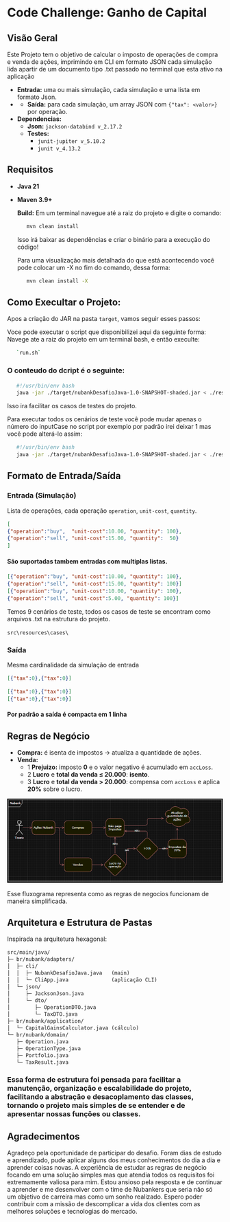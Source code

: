# Code Challenge: Ganho de Capital

## Visão Geral
Este Projeto tem o objetivo de calcular o imposto de operações de compra e venda de ações, imprimindo em CLI em formato JSON cada simulação lida apartir de um documento tipo .txt passado no terminal que esta ativo na aplicação 

 - **Entrada:**  uma ou mais simulação, cada simulação e uma lista em formato Json.
 - - **Saída:** para cada simulação, um array JSON com `{"tax": <valor>}` por operação.
 - **Dependencias:**
   - **Json:** `jackson-databind v_2.17.2`
   - **Testes:** 
     - `junit-jupiter v_5.10.2`
     - `junit v_4.13.2`

## Requisitos
- **Java 21**
- **Maven 3.9+**
  
   **Build:**
   Em um terminal navegue até a raiz do projeto e digite o comando:
   ```bash
      mvn clean install
   ```
   Isso irá baixar as dependências e criar o binário para a execução do código!
   
   Para uma visualização mais detalhada do que está acontecendo você pode colocar um -X no fim do comando, dessa forma:
   ```bash
      mvn clean install -X
   ```


## Como Execultar o Projeto: 

   Apos a criação do JAR na pasta `target`, vamos seguir esses passos: 

   Voce pode executar o script que disponibilizei aqui da seguinte forma:
      Navege ate a raiz do projeto em um terminal bash, e então execulte:  
   
   ```bash  
      `run.sh`
   ```
   ### O conteudo do dcript é o seguinte:
   
   ```bash
      #!/usr/bin/env bash
      java -jar ./target/nubankDesafioJava-1.0-SNAPSHOT-shaded.jar < ./resources/cases/inputCase1.txt
   ```

   Isso ira facilitar os casos de testes do projeto.

   Para executar todos os cenários de teste você pode mudar apenas o número do inputCase no script por exemplo por padrão irei deixar 1 mas você pode alterá-lo assim:

   ```bash
      #!/usr/bin/env bash
      java -jar ./target/nubankDesafioJava-1.0-SNAPSHOT-shaded.jar < ./resources/cases/inputCase2.txt
   ```

## Formato de Entrada/Saída

   ### Entrada (Simulação)
   Lista de operações, cada operação `operation`, `unit-cost`, `quantity`.

   ```json
   [
   {"operation":"buy",  "unit-cost":10.00, "quantity": 100},
   {"operation":"sell", "unit-cost":15.00, "quantity":  50}
   ]
   ```

   #### São suportadas tambem entradas com multiplas listas.

   ```json
   [{"operation":"buy", "unit-cost":10.00, "quantity": 100},
   {"operation":"sell", "unit-cost":15.00, "quantity": 100}]
   [{"operation":"buy", "unit-cost":10.00, "quantity": 100},
   {"operation":"sell", "unit-cost":5.00, "quantity": 100}]
   ```

   Temos 9 cenários de teste, todos os casos de teste se encontram como arquivos .txt na estrutura do projeto.

   `src\resources\cases\`

   ### Saída
   Mesma cardinalidade da simulação de entrada
   ```json
   [{"tax":0},{"tax":0}]
   ```
   ```json
   [{"tax":0},{"tax":0}]
   [{"tax":0},{"tax":0}]
   ```
   #### Por padrão a saída é compacta em 1 linha

## Regras de Negócio
   - **Compra:**  é isenta de impostos -> atualiza a quantidade de ações.
   - **Venda:**
     - 1 **Prejuizo:** imposto **0** e o valor negativo é acumulado em `accLoss`.
     - 2 **Lucro** e **total da venda ≤ 20.000**: **isento**.
     - 3 **Lucro** e **total da venda > 20.000**: compensa com `accLoss` e aplica **20%** sobre o lucro.

![nuFluxo.PNG](resources/imagens/nuFluxo.PNG)

Esse fluxograma representa como as regras de negocios funcionam de maneira simplificada.

## Arquitetura e Estrutura de Pastas

   Inspirada na arquitetura hexagonal:

   ```
   src/main/java/
   ├─ br/nubank/adapters/
   │  ├─ cli/
   │  │  ├─ NubankDesafioJava.java   (main)
   │  │  └─ CliApp.java              (aplicação CLI)
   │  └─ json/
   │     ├─ JacksonJson.java
   │     └─ dto/
   │        ├─ OperationDTO.java
   │        └─ TaxDTO.java
   ├─ br/nubank/application/
   │  └─ CapitalGainsCalculator.java (cálculo)
   └─ br/nubank/domain/
      ├─ Operation.java
      ├─ OperationType.java
      ├─ Portfolio.java
      └─ TaxResult.java
   ```

   ### Essa forma de estrutura foi pensada para facilitar a manutenção, organização e escalabilidade do projeto, facilitando a abstração e desacoplamento das classes, tornando o projeto mais simples de se entender e de apresentar nossas funções ou classes.

   ## Agradecimentos
   Agradeço pela oportunidade de participar do desafio. Foram dias de estudo e aprendizado, pude aplicar alguns dos meus conhecimentos do dia a dia e aprender coisas novas. A experiência de estudar as regras de negócio focando em uma solução simples mas que atendia todos os requisitos foi extremamente valiosa para mim. Estou ansioso pela resposta e de continuar a aprender e me desenvolver com o time de Nubankers que seria não só um objetivo de carreira mas como um sonho realizado. Espero poder contribuir com a missão de descomplicar a vida dos clientes com as melhores soluções e tecnologias do mercado.
